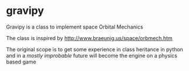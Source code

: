 # gravipy
Gravipy is a class to implement space Orbital Mechanics

The class is inspired by <http://www.braeunig.us/space/orbmech.htm>

The original scope is to get some experience in class heritance in python
and in a *mostly improbable* future will become the engine on a physics based game

